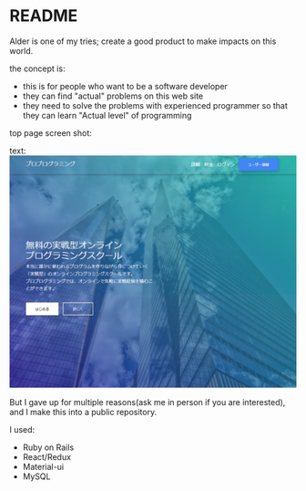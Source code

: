 # README

Alder is one of my tries; create a good product to make impacts on this world.

the concept is:

- this is for people who want to be a software developer
- they can find "actual" problems on this web site
- they need to solve the problems with experienced programmer so that they can learn "Actual level" of programming

top page screen shot:

text: ![proprogramming](screenshots/proprogramming-top.PNG)

But I gave up for multiple reasons(ask me in person if you are interested), and I make this into a public repository.

I used:

- Ruby on Rails
- React/Redux
- Material-ui
- MySQL
